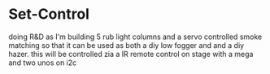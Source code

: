 # Set-Control
doing R&amp;D as I'm building 5 rub light columns and a servo controlled smoke matching so that it can be used as both a diy low fogger and and a diy hazer. this will be controlled zia a IR remote control on stage with a mega and two unos on i2c
